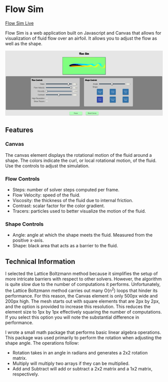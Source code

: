 # Flow Sim

[Flow Sim Live][link]

[link]: http://jslawjslaw.github.io/Flow-Sim/

Flow Sim is a web application built on Javascript and Canvas that allows for visualization of fluid flow over an airfoil. It allows you to adjust the flow as well as the shape.

![Screenshot](https://github.com/jslawjslaw/Flow-Sim/blob/gh-pages/img/screenshot.png)

## Features

### Canvas

The canvas element displays the rotational motion of the fluid around a shape. The colors indicate the curl, or local rotational motion, of the fluid. Use the controls to adjust the simulation.

### Flow Controls

* Steps: number of solver steps computed per frame.
* Flow Velocity: speed of the fluid.
* Viscosity: the thickness of the fluid due to internal friction.
* Contrast: scalar factor for the color gradient.
* Tracers: particles used to better visualize the motion of the fluid.

### Shape Controls

* Angle: angle at which the shape meets the fluid. Measured from the positive x-axis.
* Shape: black area that acts as a barrier to the fluid.

## Technical Information

I selected the Lattice Boltzmann method because it simplifies the setup of more intricate barriers with respect to other solvers. However, the algorithm is quite slow due to the number of computations it performs. Unfortunately, the Lattice Boltzmann method carries out many O(n<sup>2</sup>) loops that hinder its performance. For this reason, the Canvas element is only 500px wide and 200px high. The mesh starts out with square elements that are 2px by 2px, and the option is provided to increase this resolution. This reduces the element size to 1px by 1px effectively squaring the number of computations. If you select this option you will note the substantial difference in performance.

I wrote a small math package that performs basic linear algebra operations. This package was used primarily to perform the rotation when adjusting the shape angle.
The operations follow:
* Rotation takes in an angle in radians and generates a 2x2 rotation matrix.
* Multiply will multiply two arrays if they can be multiplied.
* Add and Subtract will add or subtract a 2x2 matrix and a 1x2 matrix, respectively.

